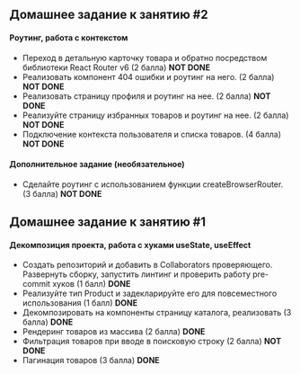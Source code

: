 ## Домашнее задание к занятию #2

#### Роутинг, работа с контекстом

-   Переход в детальную карточку товара и обратно посредством библиотеки React Router v6 (2 балла)
    **NOT DONE**
-   Реализовать компонент 404 ошибки и роутинг на него. (2 балла)
    **NOT DONE**
-   Реализовать страницу профиля и роутинг на нее. (2 балла)
    **NOT DONE**
-   Реализуйте страницу избранных товаров и роутинг на нее. (2 балла)
    **NOT DONE**
-   Подключение контекста пользователя и списка товаров. (4 балла)
    **NOT DONE**

#### Дополнительное задание (необязательное)

-   Сделайте роутинг с использованием функции createBrowserRouter. (3 балла)
    **NOT DONE**

## Домашнее задание к занятию #1

#### Декомпозиция проекта, работа с хуками useState, useEffect

-   Создать репозиторий и добавить в Collaborators проверяющего. Развернуть сборку, запустить линтинг и
    проверить работу pre-commit хуков (1 балл)
    **DONE**
-   Реализуйте тип Product и задекларируйте его для повсеместного использования (1 балл)
    **DONE**
-   Декомпозировать на компоненты страницу каталога, реализовать (3 балла)
    **DONE**
-   Рендеринг товаров из массива (2 балла)
    **DONE**
-   Фильтрация товаров при вводе в поисковую строку (2 балла)
    **NOT DONE**
-   Пагинация товаров (3 балла)
    **DONE**
